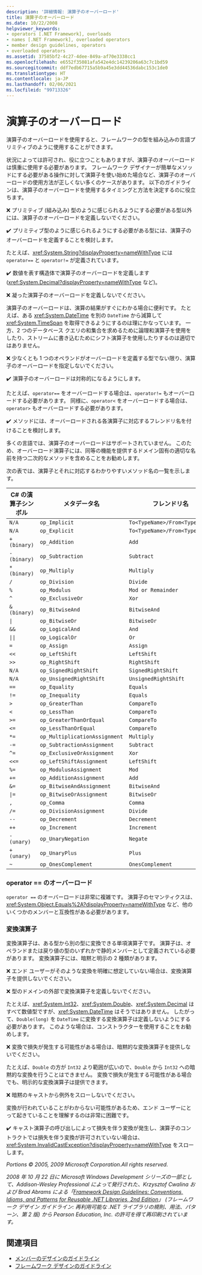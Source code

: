 ```yaml
---
description: '詳細情報: 演算子のオーバーロード'
title: 演算子のオーバーロード
ms.date: 10/22/2008
helpviewer_keywords:
- operators [.NET Framework], overloads
- names [.NET Framework], overloaded operators
- member design guidelines, operators
- overloaded operators
ms.assetid: 37585bf2-4c27-4dee-849a-af70e3338cc1
ms.openlocfilehash: e6552f35081afa542e4dc14239206a63c7c1bd59
ms.sourcegitcommit: ddf7edb67715a5b9a45e3dd44536dabc153c1de0
ms.translationtype: HT
ms.contentlocale: ja-JP
ms.lasthandoff: 02/06/2021
ms.locfileid: "99713326"
---
```

# <a name="operator-overloads"></a>演算子のオーバーロード

演算子のオーバーロードを使用すると、フレームワークの型を組み込みの言語プリミティブのように使用することができます。

 状況によっては許可され、役に立つこともありますが、演算子のオーバーロードは慎重に使用する必要があります。 フレームワーク デザイナーが簡単なメソッドにする必要がある操作に対して演算子を使い始めた場合など、演算子のオーバーロードの使用方法が正しくない多くのケースがあります。 以下のガイドラインは、演算子のオーバーロードを使用するタイミングと方法を決定するのに役立ちます。

 ❌ プリミティブ (組み込み) 型のように感じられるようにする必要がある型以外には、演算子のオーバーロードを定義しないでください。

 ✔️ プリミティブ型のように感じられるようにする必要がある型には、演算子のオーバーロードを定義することを検討します。

 たとえば、<xref:System.String?displayProperty=nameWithType> には `operator==` と `operator!=` が定義されています。

 ✔️ 数値を表す構造体で演算子のオーバーロードを定義します (<xref:System.Decimal?displayProperty=nameWithType> など)。

 ❌ 凝った演算子のオーバーロードを定義しないでください。

 演算子のオーバーロードは、演算の結果がすぐにわかる場合に便利です。 たとえば、ある <xref:System.DateTime> を別の `DateTime` から減算して <xref:System.TimeSpan> を取得できるようにするのは理にかなっています。 一方、2 つのデータベース クエリの和集合を求めるために論理和演算子を使用をしたり、ストリームに書き込むためにシフト演算子を使用したりするのは適切ではありません。

 ❌ 少なくとも 1 つのオペランドがオーバーロードを定義する型でない限り、演算子のオーバーロードを指定しないでください。

 ✔️ 演算子のオーバーロードは対称的になるようにします。

 たとえば、`operator==` をオーバーロードする場合は、`operator!=` もオーバーロードする必要があります。 同様に、`operator<` をオーバーロードする場合は、`operator>` もオーバーロードする必要があります。

 ✔️ メソッドには、オーバーロードされる各演算子に対応するフレンドリ名を付けることを検討します。

 多くの言語では、演算子のオーバーロードはサポートされていません。 このため、オーバーロード演算子には、同等の機能を提供するドメイン固有の適切な名前を持つ二次的なメソッドを含めることをお勧めします。

 次の表では、演算子とそれに対応するわかりやすいメソッド名の一覧を示します。

|C# の演算子シンボル|メタデータ名|フレンドリ名|
|-------------------------|-------------------|-------------------|
|`N/A`|`op_Implicit`|`To<TypeName>/From<TypeName>`|
|`N/A`|`op_Explicit`|`To<TypeName>/From<TypeName>`|
|`+ (binary)`|`op_Addition`|`Add`|
|`- (binary)`|`op_Subtraction`|`Subtract`|
|`* (binary)`|`op_Multiply`|`Multiply`|
|`/`|`op_Division`|`Divide`|
|`%`|`op_Modulus`|`Mod or Remainder`|
|`^`|`op_ExclusiveOr`|`Xor`|
|`& (binary)`|`op_BitwiseAnd`|`BitwiseAnd`|
|<code>&#124;</code>|`op_BitwiseOr`|`BitwiseOr`|
|`&&`|`op_LogicalAnd`|`And`|
|<code>&#124;&#124;</code>|`op_LogicalOr`|`Or`|
|`=`|`op_Assign`|`Assign`|
|`<<`|`op_LeftShift`|`LeftShift`|
|`>>`|`op_RightShift`|`RightShift`|
|`N/A`|`op_SignedRightShift`|`SignedRightShift`|
|`N/A`|`op_UnsignedRightShift`|`UnsignedRightShift`|
|`==`|`op_Equality`|`Equals`|
|`!=`|`op_Inequality`|`Equals`|
|`>`|`op_GreaterThan`|`CompareTo`|
|`<`|`op_LessThan`|`CompareTo`|
|`>=`|`op_GreaterThanOrEqual`|`CompareTo`|
|`<=`|`op_LessThanOrEqual`|`CompareTo`|
|`*=`|`op_MultiplicationAssignment`|`Multiply`|
|`-=`|`op_SubtractionAssignment`|`Subtract`|
|`^=`|`op_ExclusiveOrAssignment`|`Xor`|
|`<<=`|`op_LeftShiftAssignment`|`LeftShift`|
|`%=`|`op_ModulusAssignment`|`Mod`|
|`+=`|`op_AdditionAssignment`|`Add`|
|`&=`|`op_BitwiseAndAssignment`|`BitwiseAnd`|
|<code>&#124;=</code>|`op_BitwiseOrAssignment`|`BitwiseOr`|
|`,`|`op_Comma`|`Comma`|
|`/=`|`op_DivisionAssignment`|`Divide`|
|`--`|`op_Decrement`|`Decrement`|
|`++`|`op_Increment`|`Increment`|
|`- (unary)`|`op_UnaryNegation`|`Negate`|
|`+ (unary)`|`op_UnaryPlus`|`Plus`|
|`~`|`op_OnesComplement`|`OnesComplement`|

### <a name="overloading-operator-"></a>operator == のオーバーロード

 `operator ==` のオーバーロードは非常に複雑です。 演算子のセマンティクスは、<xref:System.Object.Equals%2A?displayProperty=nameWithType> など、他のいくつかのメンバーと互換性がある必要があります。

### <a name="conversion-operators"></a>変換演算子

 変換演算子は、ある型から別の型に変換できる単項演算子です。 演算子は、オペランドまたは戻り値の型のいずれかで静的メンバーとして定義されている必要があります。 変換演算子には、暗黙と明示の 2 種類があります。

 ❌ エンド ユーザーがそのような変換を明確に想定していない場合は、変換演算子を提供しないでください。

 ❌ 型のドメインの外部で変換演算子を定義しないでください。

 たとえば、<xref:System.Int32>、<xref:System.Double>、<xref:System.Decimal> はすべて数値型ですが、<xref:System.DateTime> はそうではありません。 したがって、`Double(long)` を `DateTime` に変換する変換演算子は定義しないようにする必要があります。 このような場合は、コンストラクターを使用することをお勧めします。

 ❌ 変換で損失が発生する可能性がある場合は、暗黙的な変換演算子を提供しないでください。

 たとえば、`Double` の方が `Int32` より範囲が広いので、`Double` から `Int32` への暗黙的な変換を行うことはできません。 変換で損失が発生する可能性がある場合でも、明示的な変換演算子は提供できます。

 ❌ 暗黙のキャストから例外をスローしないでください。

 変換が行われていることがわからない可能性があるため、エンド ユーザーにとって起きていることを理解するのは非常に困難です。

 ✔️ キャスト演算子の呼び出しによって損失を伴う変換が発生し、演算子のコントラクトでは損失を伴う変換が許可されていない場合は、<xref:System.InvalidCastException?displayProperty=nameWithType> をスローします。

 *Portions © 2005, 2009 Microsoft Corporation.All rights reserved.*

 *2008 年 10 月 22 日に Microsoft Windows Development シリーズの一部として、Addison-Wesley Professional によって発行された、Krzysztof Cwalina および Brad Abrams による「[Framework Design Guidelines: Conventions, Idioms, and Patterns for Reusable .NET Libraries, 2nd Edition](https://www.informit.com/store/framework-design-guidelines-conventions-idioms-and-9780321545619)」 (フレームワーク デザイン ガイドライン: 再利用可能な .NET ライブラリの規則、用法、パターン、第 2 版) から Pearson Education, Inc. の許可を得て再印刷されています。*

## <a name="see-also"></a>関連項目

- [メンバーのデザインのガイドライン](member.md)
- [フレームワーク デザインのガイドライン](index.md)
